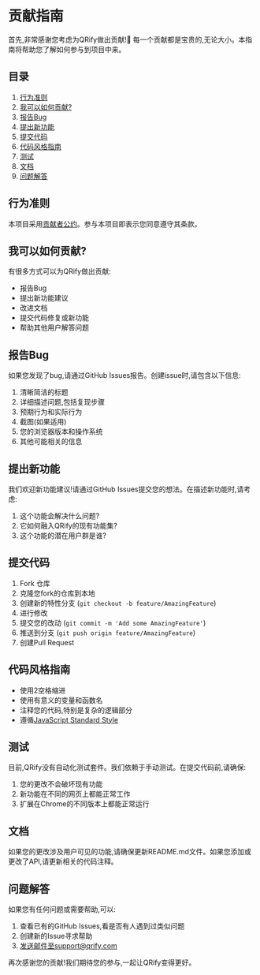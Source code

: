 # 贡献指南

首先,非常感谢您考虑为QRify做出贡献!🎉 每一个贡献都是宝贵的,无论大小。本指南将帮助您了解如何参与到项目中来。

## 目录
1. [行为准则](#行为准则)
2. [我可以如何贡献?](#我可以如何贡献)
3. [报告Bug](#报告bug)
4. [提出新功能](#提出新功能)
5. [提交代码](#提交代码)
6. [代码风格指南](#代码风格指南)
7. [测试](#测试)
8. [文档](#文档)
9. [问题解答](#问题解答)

## 行为准则

本项目采用[贡献者公约](https://www.contributor-covenant.org/version/2/0/code_of_conduct/)。参与本项目即表示您同意遵守其条款。

## 我可以如何贡献?

有很多方式可以为QRify做出贡献:

- 报告Bug
- 提出新功能建议
- 改进文档
- 提交代码修复或新功能
- 帮助其他用户解答问题

## 报告Bug

如果您发现了bug,请通过GitHub Issues报告。创建issue时,请包含以下信息:

1. 清晰简洁的标题
2. 详细描述问题,包括复现步骤
3. 预期行为和实际行为
4. 截图(如果适用)
5. 您的浏览器版本和操作系统
6. 其他可能相关的信息

## 提出新功能

我们欢迎新功能建议!请通过GitHub Issues提交您的想法。在描述新功能时,请考虑:

1. 这个功能会解决什么问题?
2. 它如何融入QRify的现有功能集?
3. 这个功能的潜在用户群是谁?

## 提交代码

1. Fork 仓库
2. 克隆您fork的仓库到本地
3. 创建新的特性分支 (`git checkout -b feature/AmazingFeature`)
4. 进行修改
5. 提交您的改动 (`git commit -m 'Add some AmazingFeature'`)
6. 推送到分支 (`git push origin feature/AmazingFeature`)
7. 创建Pull Request

## 代码风格指南

- 使用2空格缩进
- 使用有意义的变量和函数名
- 注释您的代码,特别是复杂的逻辑部分
- 遵循[JavaScript Standard Style](https://standardjs.com/)

## 测试

目前,QRify没有自动化测试套件。我们依赖于手动测试。在提交代码前,请确保:

1. 您的更改不会破坏现有功能
2. 新功能在不同的网页上都能正常工作
3. 扩展在Chrome的不同版本上都能正常运行

## 文档

如果您的更改涉及用户可见的功能,请确保更新README.md文件。如果您添加或更改了API,请更新相关的代码注释。

## 问题解答

如果您有任何问题或需要帮助,可以:

1. 查看已有的GitHub Issues,看是否有人遇到过类似问题
2. 创建新的Issue寻求帮助
3. 发送邮件至support@qrify.com

再次感谢您的贡献!我们期待您的参与,一起让QRify变得更好。